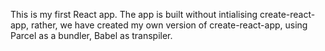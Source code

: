 This is my first React app.
The app is built without intialising create-react-app, rather, we have created my own version of create-react-app, using Parcel as a bundler, Babel as transpiler.
